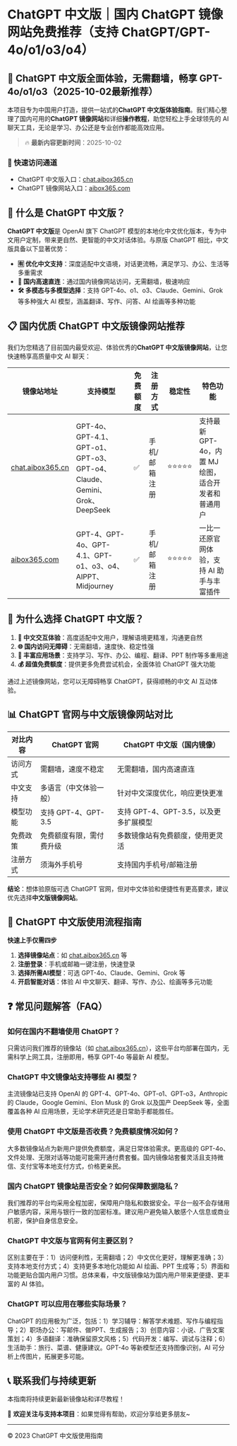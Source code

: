 # ChatGPT 中文版｜国内 ChatGPT 镜像网站免费推荐（支持 ChatGPT/GPT-4o/o1/o3/o4）

## 📢 ChatGPT 中文版全面体验，无需翻墙，畅享 GPT-4o/o1/o3（2025-10-02最新推荐）

本项目专为中国用户打造，提供一站式的**ChatGPT 中文版体验指南**。我们精心整理了国内可用的**ChatGPT 镜像网站**和详细**操作教程**，助您轻松上手全球领先的 AI 聊天工具，无论是学习、办公还是专业创作都能高效应用。

> 🔥 **最新内容更新时间**：2025-10-02

### 🚀 快速访问通道

- ChatGPT 中文版入口：[chat.aibox365.cn](https://chat.aibox365.cn)
- ChatGPT 镜像网站入口：[aibox365.com](https://aibox365.com)

## 🤔 什么是 ChatGPT 中文版？

**ChatGPT 中文版**是 OpenAI 旗下 ChatGPT 模型的本地化中文优化版本，专为中文用户定制，带来更自然、更智能的中文对话体验。与原版 ChatGPT 相比，中文版具备以下显著优势：

- **🈶 优化中文支持**：深度适配中文语境，对话更流畅，满足学习、办公、生活等多重需求
- **🚀 国内高速直连**：通过国内镜像网站访问，无需翻墙，极速响应
- **🛠️ 多模态与多模型选择**：支持 GPT-4o、o1、o3、Claude、Gemini、Grok 等多种强大 AI 模型，涵盖翻译、写作、问答、AI 绘画等多种功能

## 📋 国内优质 ChatGPT 中文版镜像网站推荐

我们为您精选了目前国内最受欢迎、体验优秀的**ChatGPT 中文版镜像网站**，让您快速畅享高质量中文 AI 聊天：

| 镜像站地址 | 支持模型 | 免费额度 | 注册方式 | 稳定性 | 特色功能 |
|------------|----------|----------|----------|--------|----------|
| [chat.aibox365.cn](https://chat.aibox365.cn) | GPT-4o、GPT-4.1、GPT-o1、GPT-o3、GPT-o4、Claude、Gemini、Grok、DeepSeek | ✅ | 手机/邮箱注册 | ⭐⭐⭐⭐⭐ | 支持最新 GPT-4o，内置 MJ 绘图，适合开发者和普通用户 |
| [aibox365.com](https://aibox365.com) | GPT-4、GPT-4o、GPT-4.1、GPT-o1、o3、o4、AIPPT、Midjourney | ✅ | 手机/邮箱注册 | ⭐⭐⭐⭐⭐ | 一比一还原官网体验，支持 AI 助手与丰富插件 |

## 🌟 为什么选择 ChatGPT 中文版？

1. **📝 中文交互体验**：高度适配中文用户，理解语境更精准，沟通更自然
2. **🌐 国内访问无障碍**：无需翻墙，速度快、稳定性强
3. **🎯 丰富应用场景**：支持学习、写作、办公、编程、翻译、PPT 制作等多重用途
4. **💰 超值免费额度**：提供更多免费尝试机会，全面体验 ChatGPT 强大功能

通过上述镜像网站，您可以无障碍畅享 ChatGPT，获得顺畅的中文 AI 互动体验。

## 📊 ChatGPT 官网与中文版镜像网站对比

| 对比内容 | ChatGPT 官网 | ChatGPT 中文版（国内镜像） |
|----------|--------------|----------------------------|
| 访问方式 | 需翻墙，速度不稳定 | 无需翻墙，国内高速直连 |
| 中文支持 | 多语言（中文体验一般） | 针对中文深度优化，响应更快更准 |
| 模型功能 | 支持 GPT-4、GPT-3.5 | 支持 GPT-4、GPT-3.5，以及更多扩展模型 |
| 免费政策 | 免费额度有限，需付费升级 | 多数镜像站有免费额度，使用更灵活 |
| 注册方式 | 须海外手机号 | 支持国内手机号/邮箱注册 |

**结论**：想体验原版可选 ChatGPT 官网，但对中文体验和便捷性有更高要求，建议优先选择**中文版镜像网站**。

## 📝 ChatGPT 中文版使用流程指南

**快速上手仅需四步**

1. **选择镜像站点**：如 [chat.aibox365.cn](https://chat.aibox365.cn) 等
2. **注册登录**：手机或邮箱一键注册，快速登录
3. **选择所需AI模型**：可选 GPT-4o、Claude、Gemini、Grok 等
4. **开启智能对话**：体验 AI 中文聊天、翻译、写作、办公、绘画等多元功能

## ❓ 常见问题解答（FAQ）

### 如何在国内不翻墙使用 ChatGPT？

只需访问我们推荐的镜像站（如 [chat.aibox365.cn](https://chat.aibox365.cn)），这些平台均部署在国内，无需科学上网工具，注册即用，畅享 GPT-4o 等最新 AI 模型。

### ChatGPT 中文镜像站支持哪些 AI 模型？

主流镜像站已支持 OpenAI 的 GPT-4、GPT-4o、GPT-o1、GPT-o3，Anthropic 的 Claude，Google Gemini、Elon Musk 的 Grok 以及国产 DeepSeek 等，全面覆盖各种 AI 应用场景，无论学术研究还是日常助手都能胜任。

### 使用 ChatGPT 中文版是否收费？免费额度情况如何？

大多数镜像站点为新用户提供免费额度，满足日常体验需求。更高级的 GPT-4o、文件处理、无限对话等功能可能需开通付费套餐。国内镜像站套餐灵活且支持微信、支付宝等本地支付方式，价格更亲民。

### 国内 ChatGPT 镜像站是否安全？如何保障数据隐私？

我们推荐的平台均采用全程加密，保障用户隐私和数据安全。平台一般不会存储用户敏感内容，采用与银行一致的加密标准。建议用户避免输入敏感个人信息或商业机密，保护自身信息安全。

### ChatGPT 中文版与官网有何主要区别？

区别主要在于：1）访问便利性，无需翻墙；2）中文优化更好，理解更准确；3）支持本地支付方式；4）支持更多本地化功能如 AI 绘画、PPT 生成等；5）界面和功能更贴合国内用户习惯。总体来看，中文版镜像站为国内用户带来更便捷、更丰富的 AI 体验。

### ChatGPT 可以应用在哪些实际场景？

ChatGPT 的应用极为广泛，包括：1）学习辅导：解答学术难题、写作与编程指导；2）职场办公：写邮件、做PPT、生成报告；3）创意内容：小说、广告文案策划；4）多语翻译：准确保留原文风格；5）代码开发：编写、调试与注释；6）生活助手：旅行、菜谱、健康建议。GPT-4o 等新模型还支持图像识别，AI 可分析上传图片，拓展更多可能。

## 📞 联系我们与持续更新

本指南将持续更新最新镜像站和详尽教程！

🌟 **欢迎关注与支持本项目**：如果觉得有帮助，欢迎分享给更多朋友~

---

© 2023 ChatGPT 中文版使用指南
